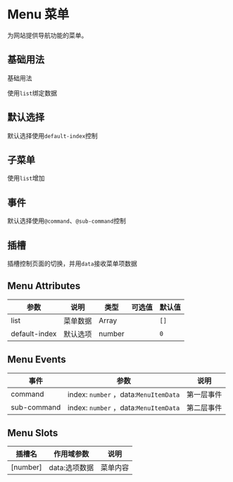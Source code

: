 # Menu 菜单

为网站提供导航功能的菜单。

## 基础用法

基础用法

使用`list`绑定数据

<preview path="../../components/nav/menu/menu.vue" ></preview>

## 默认选择

默认选择使用`default-index`控制

<preview path="../../components/nav/menu/menu-default.vue" ></preview>

## 子菜单

使用`list`增加

<preview path="../../components/nav/menu/menu-submenu.vue" ></preview>

## 事件

默认选择使用`@command`、`@sub-command`控制

<preview path="../../components/nav/menu/menu-submenuEvent.vue" ></preview>

## 插槽

插槽控制页面的切换，并用`data`接收菜单项数据

<preview path="../../components/nav/menu/menu-slot.vue" ></preview>

## Menu Attributes

| 参数          | 说明     | 类型   | 可选值 | 默认值 |
| ------------- | -------- | ------ | ------ | ------ |
| list          | 菜单数据 | Array  |        | `[]`   |
| default-index | 默认选项 | number |        | `0`    |

## Menu Events

| 事件        | 参数                                  | 说明       |
| ----------- | ------------------------------------- | ---------- |
| command     | index: `number` ，data:`MenuItemData` | 第一层事件 |
| sub-command | index: `number` ，data:`MenuItemData` | 第二层事件 |

## Menu Slots

| 插槽名     | 作用域参数    | 说明     |
| ---------- | ------------- | -------- |
| \[number\] | data:选项数据 | 菜单内容 |


